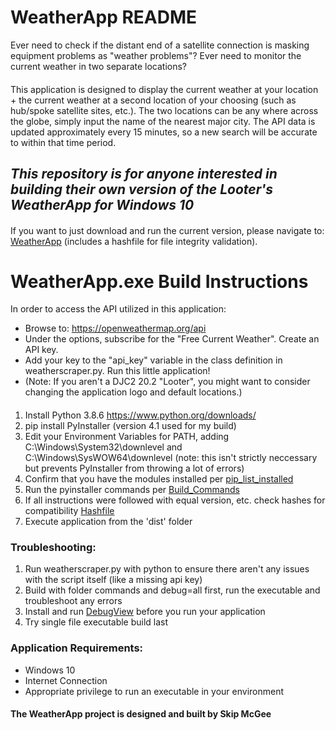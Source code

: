 # WeatherApp README
Ever need to check if the distant end of a satellite connection is masking equipment problems as "weather problems"? Ever need to monitor the current weather in two separate locations?
####
This application is designed to display the current weather at your location + the current weather at a second location of your choosing (such as hub/spoke satellite sites, etc.). The two locations can be any where across the globe, simply input the name of the nearest major city. The API data is updated approximately every 15 minutes, so a new search will be accurate to within that time period.
####
## ***This repository is for anyone interested in building their own version of the Looter's WeatherApp for Windows 10***
####
If you want to just download and run the current version, please navigate to: [WeatherApp](https://github.com/skipmcgee/WeatherApp/tree/main/download) (includes a hashfile for file integrity validation).
##
# WeatherApp.exe Build Instructions
In order to access the API utilized in this application: 
- Browse to: https://openweathermap.org/api
- Under the options, subscribe for the "Free Current Weather". Create an API key.
- Add your key to the "api_key" variable in the class definition in weatherscraper.py. Run this little application!
- (Note: If you aren't a DJC2 20.2 "Looter", you might want to consider changing the application logo and default locations.)
####
1. Install Python 3.8.6 https://www.python.org/downloads/
2. pip install PyInstaller (version 4.1 used for my build)
3. Edit your Environment Variables for PATH, adding C:\Windows\System32\downlevel and C:\Windows\SysWOW64\downlevel  (note: this isn't strictly neccessary but prevents PyInstaller from throwing a lot of errors)
3. Confirm that you have the modules installed per [pip_list_installed](https://github.com/skipmcgee/weatherscraper/blob/win10exe/pip_list_installed)
4. Run the pyinstaller commands per [Build_Commands](https://github.com/skipmcgee/weatherscraper/blob/win10exe/Build_Commands.md)
5. If all instructions were followed with equal version, etc. check hashes for compatibility [Hashfile](https://github.com/skipmcgee/weatherscraper/blob/win10exe/Hashfile.txt)
6. Execute application from the 'dist' folder
####
### Troubleshooting:
1. Run weatherscraper.py with python to ensure there aren't any issues with the script itself (like a missing api key)
2. Build with folder commands and debug=all first, run the executable and troubleshoot any errors
3. Install and run [DebugView](https://docs.microsoft.com/en-us/sysinternals/downloads/debugview) before you run your application
4. Try single file executable build last
####
### Application Requirements:
- Windows 10
- Internet Connection
- Appropriate privilege to run an executable in your environment
####
#### The WeatherApp project is designed and built by Skip McGee
